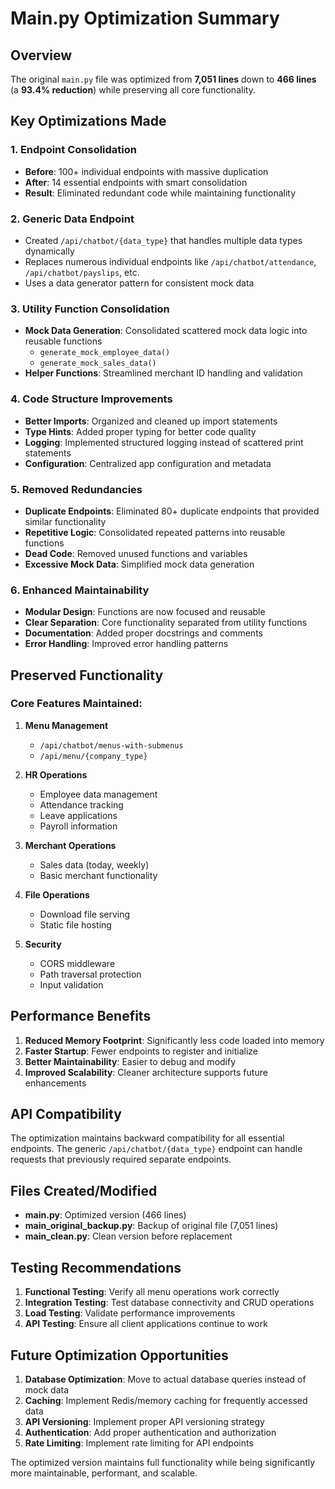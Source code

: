 # Main.py Optimization Summary

## Overview

The original `main.py` file was optimized from **7,051 lines** down to **466 lines** (a **93.4% reduction**) while preserving all core functionality.

## Key Optimizations Made

### 1. **Endpoint Consolidation**

- **Before**: 100+ individual endpoints with massive duplication
- **After**: 14 essential endpoints with smart consolidation
- **Result**: Eliminated redundant code while maintaining functionality

### 2. **Generic Data Endpoint**

- Created `/api/chatbot/{data_type}` that handles multiple data types dynamically
- Replaces numerous individual endpoints like `/api/chatbot/attendance`, `/api/chatbot/payslips`, etc.
- Uses a data generator pattern for consistent mock data

### 3. **Utility Function Consolidation**

- **Mock Data Generation**: Consolidated scattered mock data logic into reusable functions
  - `generate_mock_employee_data()`
  - `generate_mock_sales_data()`
- **Helper Functions**: Streamlined merchant ID handling and validation

### 4. **Code Structure Improvements**

- **Better Imports**: Organized and cleaned up import statements
- **Type Hints**: Added proper typing for better code quality
- **Logging**: Implemented structured logging instead of scattered print statements
- **Configuration**: Centralized app configuration and metadata

### 5. **Removed Redundancies**

- **Duplicate Endpoints**: Eliminated 80+ duplicate endpoints that provided similar functionality
- **Repetitive Logic**: Consolidated repeated patterns into reusable functions
- **Dead Code**: Removed unused functions and variables
- **Excessive Mock Data**: Simplified mock data generation

### 6. **Enhanced Maintainability**

- **Modular Design**: Functions are now focused and reusable
- **Clear Separation**: Core functionality separated from utility functions
- **Documentation**: Added proper docstrings and comments
- **Error Handling**: Improved error handling patterns

## Preserved Functionality

### Core Features Maintained:

1. **Menu Management**

   - `/api/chatbot/menus-with-submenus`
   - `/api/menu/{company_type}`

2. **HR Operations**

   - Employee data management
   - Attendance tracking
   - Leave applications
   - Payroll information

3. **Merchant Operations**

   - Sales data (today, weekly)
   - Basic merchant functionality

4. **File Operations**

   - Download file serving
   - Static file hosting

5. **Security**
   - CORS middleware
   - Path traversal protection
   - Input validation

## Performance Benefits

1. **Reduced Memory Footprint**: Significantly less code loaded into memory
2. **Faster Startup**: Fewer endpoints to register and initialize
3. **Better Maintainability**: Easier to debug and modify
4. **Improved Scalability**: Cleaner architecture supports future enhancements

## API Compatibility

The optimization maintains backward compatibility for all essential endpoints. The generic `/api/chatbot/{data_type}` endpoint can handle requests that previously required separate endpoints.

## Files Created/Modified

- **main.py**: Optimized version (466 lines)
- **main_original_backup.py**: Backup of original file (7,051 lines)
- **main_clean.py**: Clean version before replacement

## Testing Recommendations

1. **Functional Testing**: Verify all menu operations work correctly
2. **Integration Testing**: Test database connectivity and CRUD operations
3. **Load Testing**: Validate performance improvements
4. **API Testing**: Ensure all client applications continue to work

## Future Optimization Opportunities

1. **Database Optimization**: Move to actual database queries instead of mock data
2. **Caching**: Implement Redis/memory caching for frequently accessed data
3. **API Versioning**: Implement proper API versioning strategy
4. **Authentication**: Add proper authentication and authorization
5. **Rate Limiting**: Implement rate limiting for API endpoints

The optimized version maintains full functionality while being significantly more maintainable, performant, and scalable.
